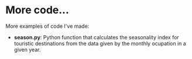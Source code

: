 # More code...
More examples of code I've made:
- **season.py**: Python function that calculates the seasonality index for touristic destinations from the data given by the monthly ocupation in a given year.
